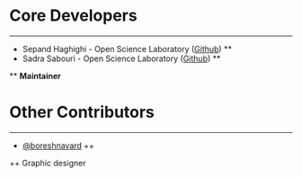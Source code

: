 # Core Developers
----------
- Sepand Haghighi - Open Science Laboratory ([Github](https://github.com/sepandhaghighi)) **
- Sadra Sabouri - Open Science Laboratory ([Github](https://github.com/sadrasabouri)) **

** **Maintainer**

# Other Contributors
----------
- [@boreshnavard](https://github.com/boreshnavard) ++

++ Graphic designer
